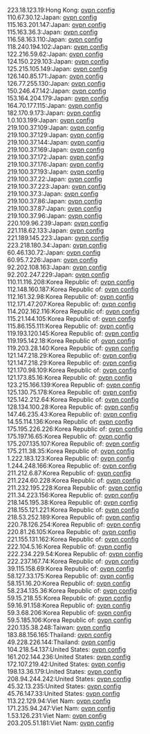 223.18.123.19:Hong Kong: [ovpn config](vpn/223_18_123_19.ovpn)  
110.67.30.12:Japan: [ovpn config](vpn/110_67_30_12.ovpn)  
115.163.201.147:Japan: [ovpn config](vpn/115_163_201_147.ovpn)  
115.163.36.3:Japan: [ovpn config](vpn/115_163_36_3.ovpn)  
116.58.163.110:Japan: [ovpn config](vpn/116_58_163_110.ovpn)  
118.240.194.102:Japan: [ovpn config](vpn/118_240_194_102.ovpn)  
122.216.59.62:Japan: [ovpn config](vpn/122_216_59_62.ovpn)  
124.150.229.103:Japan: [ovpn config](vpn/124_150_229_103.ovpn)  
125.215.105.149:Japan: [ovpn config](vpn/125_215_105_149.ovpn)  
126.140.85.171:Japan: [ovpn config](vpn/126_140_85_171.ovpn)  
126.77.255.130:Japan: [ovpn config](vpn/126_77_255_130.ovpn)  
150.246.47.142:Japan: [ovpn config](vpn/150_246_47_142.ovpn)  
153.164.204.179:Japan: [ovpn config](vpn/153_164_204_179.ovpn)  
164.70.177.115:Japan: [ovpn config](vpn/164_70_177_115.ovpn)  
182.170.9.173:Japan: [ovpn config](vpn/182_170_9_173.ovpn)  
1.0.103.199:Japan: [ovpn config](vpn/1_0_103_199.ovpn)  
219.100.37.109:Japan: [ovpn config](vpn/219_100_37_109.ovpn)  
219.100.37.129:Japan: [ovpn config](vpn/219_100_37_129.ovpn)  
219.100.37.144:Japan: [ovpn config](vpn/219_100_37_144.ovpn)  
219.100.37.169:Japan: [ovpn config](vpn/219_100_37_169.ovpn)  
219.100.37.172:Japan: [ovpn config](vpn/219_100_37_172.ovpn)  
219.100.37.176:Japan: [ovpn config](vpn/219_100_37_176.ovpn)  
219.100.37.193:Japan: [ovpn config](vpn/219_100_37_193.ovpn)  
219.100.37.22:Japan: [ovpn config](vpn/219_100_37_22.ovpn)  
219.100.37.223:Japan: [ovpn config](vpn/219_100_37_223.ovpn)  
219.100.37.3:Japan: [ovpn config](vpn/219_100_37_3.ovpn)  
219.100.37.86:Japan: [ovpn config](vpn/219_100_37_86.ovpn)  
219.100.37.87:Japan: [ovpn config](vpn/219_100_37_87.ovpn)  
219.100.37.96:Japan: [ovpn config](vpn/219_100_37_96.ovpn)  
220.109.96.239:Japan: [ovpn config](vpn/220_109_96_239.ovpn)  
221.118.62.133:Japan: [ovpn config](vpn/221_118_62_133.ovpn)  
221.189.145.223:Japan: [ovpn config](vpn/221_189_145_223.ovpn)  
223.218.180.34:Japan: [ovpn config](vpn/223_218_180_34.ovpn)  
60.46.130.72:Japan: [ovpn config](vpn/60_46_130_72.ovpn)  
60.95.7.226:Japan: [ovpn config](vpn/60_95_7_226.ovpn)  
92.202.108.163:Japan: [ovpn config](vpn/92_202_108_163.ovpn)  
92.202.247.229:Japan: [ovpn config](vpn/92_202_247_229.ovpn)  
110.11.116.208:Korea Republic of: [ovpn config](vpn/110_11_116_208.ovpn)  
112.148.160.187:Korea Republic of: [ovpn config](vpn/112_148_160_187.ovpn)  
112.161.32.98:Korea Republic of: [ovpn config](vpn/112_161_32_98.ovpn)  
112.171.47.207:Korea Republic of: [ovpn config](vpn/112_171_47_207.ovpn)  
114.202.162.116:Korea Republic of: [ovpn config](vpn/114_202_162_116.ovpn)  
115.21.144.105:Korea Republic of: [ovpn config](vpn/115_21_144_105.ovpn)  
115.86.155.111:Korea Republic of: [ovpn config](vpn/115_86_155_111.ovpn)  
119.193.120.145:Korea Republic of: [ovpn config](vpn/119_193_120_145.ovpn)  
119.195.142.18:Korea Republic of: [ovpn config](vpn/119_195_142_18.ovpn)  
119.203.28.140:Korea Republic of: [ovpn config](vpn/119_203_28_140.ovpn)  
121.147.218.29:Korea Republic of: [ovpn config](vpn/121_147_218_29.ovpn)  
121.147.218.29:Korea Republic of: [ovpn config](vpn/121_147_218_29.ovpn)  
121.170.98.109:Korea Republic of: [ovpn config](vpn/121_170_98_109.ovpn)  
121.173.85.16:Korea Republic of: [ovpn config](vpn/121_173_85_16.ovpn)  
123.215.166.139:Korea Republic of: [ovpn config](vpn/123_215_166_139.ovpn)  
125.130.75.178:Korea Republic of: [ovpn config](vpn/125_130_75_178.ovpn)  
125.142.212.64:Korea Republic of: [ovpn config](vpn/125_142_212_64.ovpn)  
128.134.100.28:Korea Republic of: [ovpn config](vpn/128_134_100_28.ovpn)  
147.46.235.43:Korea Republic of: [ovpn config](vpn/147_46_235_43.ovpn)  
14.55.114.136:Korea Republic of: [ovpn config](vpn/14_55_114_136.ovpn)  
175.195.226.226:Korea Republic of: [ovpn config](vpn/175_195_226_226.ovpn)  
175.197.16.65:Korea Republic of: [ovpn config](vpn/175_197_16_65.ovpn)  
175.207.135.107:Korea Republic of: [ovpn config](vpn/175_207_135_107.ovpn)  
175.211.38.35:Korea Republic of: [ovpn config](vpn/175_211_38_35.ovpn)  
1.222.183.123:Korea Republic of: [ovpn config](vpn/1_222_183_123.ovpn)  
1.244.248.166:Korea Republic of: [ovpn config](vpn/1_244_248_166.ovpn)  
211.212.6.87:Korea Republic of: [ovpn config](vpn/211_212_6_87.ovpn)  
211.224.60.228:Korea Republic of: [ovpn config](vpn/211_224_60_228.ovpn)  
211.232.195.228:Korea Republic of: [ovpn config](vpn/211_232_195_228.ovpn)  
211.34.223.156:Korea Republic of: [ovpn config](vpn/211_34_223_156.ovpn)  
218.145.195.38:Korea Republic of: [ovpn config](vpn/218_145_195_38.ovpn)  
218.155.121.221:Korea Republic of: [ovpn config](vpn/218_155_121_221.ovpn)  
218.53.252.189:Korea Republic of: [ovpn config](vpn/218_53_252_189.ovpn)  
220.78.126.254:Korea Republic of: [ovpn config](vpn/220_78_126_254.ovpn)  
220.81.26.105:Korea Republic of: [ovpn config](vpn/220_81_26_105.ovpn)  
221.155.131.162:Korea Republic of: [ovpn config](vpn/221_155_131_162.ovpn)  
222.104.5.16:Korea Republic of: [ovpn config](vpn/222_104_5_16.ovpn)  
222.234.229.54:Korea Republic of: [ovpn config](vpn/222_234_229_54.ovpn)  
222.237.167.74:Korea Republic of: [ovpn config](vpn/222_237_167_74.ovpn)  
39.115.158.69:Korea Republic of: [ovpn config](vpn/39_115_158_69.ovpn)  
58.127.33.175:Korea Republic of: [ovpn config](vpn/58_127_33_175.ovpn)  
58.151.16.20:Korea Republic of: [ovpn config](vpn/58_151_16_20.ovpn)  
58.234.135.36:Korea Republic of: [ovpn config](vpn/58_234_135_36.ovpn)  
59.15.218.55:Korea Republic of: [ovpn config](vpn/59_15_218_55.ovpn)  
59.16.91.158:Korea Republic of: [ovpn config](vpn/59_16_91_158.ovpn)  
59.3.68.206:Korea Republic of: [ovpn config](vpn/59_3_68_206.ovpn)  
59.5.185.106:Korea Republic of: [ovpn config](vpn/59_5_185_106.ovpn)  
220.135.38.248:Taiwan: [ovpn config](vpn/220_135_38_248.ovpn)  
183.88.156.165:Thailand: [ovpn config](vpn/183_88_156_165.ovpn)  
49.228.226.144:Thailand: [ovpn config](vpn/49_228_226_144.ovpn)  
104.218.54.137:United States: [ovpn config](vpn/104_218_54_137.ovpn)  
161.202.144.236:United States: [ovpn config](vpn/161_202_144_236.ovpn)  
172.107.219.42:United States: [ovpn config](vpn/172_107_219_42.ovpn)  
198.13.36.179:United States: [ovpn config](vpn/198_13_36_179.ovpn)  
208.94.244.242:United States: [ovpn config](vpn/208_94_244_242.ovpn)  
45.32.13.235:United States: [ovpn config](vpn/45_32_13_235.ovpn)  
45.76.147.33:United States: [ovpn config](vpn/45_76_147_33.ovpn)  
113.22.129.94:Viet Nam: [ovpn config](vpn/113_22_129_94.ovpn)  
171.235.94.247:Viet Nam: [ovpn config](vpn/171_235_94_247.ovpn)  
1.53.126.231:Viet Nam: [ovpn config](vpn/1_53_126_231.ovpn)  
203.205.51.181:Viet Nam: [ovpn config](vpn/203_205_51_181.ovpn)  
